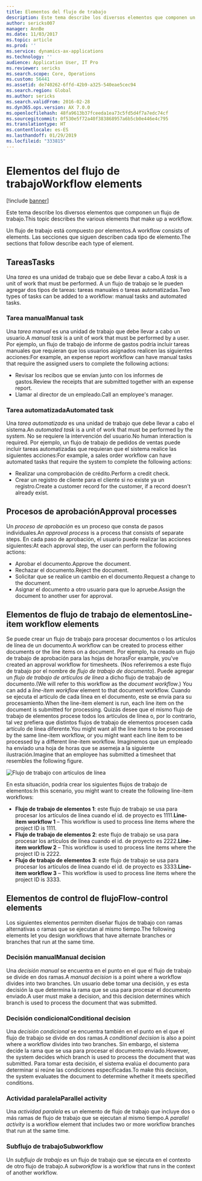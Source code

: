 ```yaml
---
title: Elementos del flujo de trabajo
description: Este tema describe los diversos elementos que componen un flujo de trabajo.
author: sericks007
manager: AnnBe
ms.date: 11/03/2017
ms.topic: article
ms.prod: ''
ms.service: dynamics-ax-applications
ms.technology: ''
audience: Application User, IT Pro
ms.reviewer: sericks
ms.search.scope: Core, Operations
ms.custom: 56441
ms.assetid: de740262-6ffd-42b9-a325-540eae5cec94
ms.search.region: Global
ms.author: sericks
ms.search.validFrom: 2016-02-28
ms.dyn365.ops.version: AX 7.0.0
ms.openlocfilehash: 48fa9613b37fceeda1ea73c5fd5d4f7a7edc74cf
ms.sourcegitcommit: 0f530e5f72a40f383868957a6b5cb0e446e4c795
ms.translationtype: HT
ms.contentlocale: es-ES
ms.lasthandoff: 01/29/2019
ms.locfileid: "333815"
---
```

# <a name="workflow-elements"></a><span data-ttu-id="0e4d8-103">Elementos del flujo de trabajo</span><span class="sxs-lookup"><span data-stu-id="0e4d8-103">Workflow elements</span></span>

[!include [banner](../includes/banner.md)]

<span data-ttu-id="0e4d8-104">Este tema describe los diversos elementos que componen un flujo de trabajo.</span><span class="sxs-lookup"><span data-stu-id="0e4d8-104">This topic describes the various elements that make up a workflow.</span></span>

<span data-ttu-id="0e4d8-105">Un flujo de trabajo está compuesto por elementos.</span><span class="sxs-lookup"><span data-stu-id="0e4d8-105">A workflow consists of elements.</span></span> <span data-ttu-id="0e4d8-106">Las secciones que siguen describen cada tipo de elemento.</span><span class="sxs-lookup"><span data-stu-id="0e4d8-106">The sections that follow describe each type of element.</span></span>

## <a name="tasks"></a><span data-ttu-id="0e4d8-107">Tareas</span><span class="sxs-lookup"><span data-stu-id="0e4d8-107">Tasks</span></span>

<span data-ttu-id="0e4d8-108">Una *tarea* es una unidad de trabajo que se debe llevar a cabo.</span><span class="sxs-lookup"><span data-stu-id="0e4d8-108">A *task* is a unit of work that must be performed.</span></span> <span data-ttu-id="0e4d8-109">A un flujo de trabajo se le pueden agregar dos tipos de tareas: tareas manuales o tareas automatizadas.</span><span class="sxs-lookup"><span data-stu-id="0e4d8-109">Two types of tasks can be added to a workflow: manual tasks and automated tasks.</span></span>

### <a name="manual-task"></a><span data-ttu-id="0e4d8-110">Tarea manual</span><span class="sxs-lookup"><span data-stu-id="0e4d8-110">Manual task</span></span>

<span data-ttu-id="0e4d8-111">Una *tarea manual* es una unidad de trabajo que debe llevar a cabo un usuario.</span><span class="sxs-lookup"><span data-stu-id="0e4d8-111">A *manual task* is a unit of work that must be performed by a user.</span></span> <span data-ttu-id="0e4d8-112">Por ejemplo, un flujo de trabajo de informe de gastos podría incluir tareas manuales que requieran que los usuarios asignados realicen las siguientes acciones:</span><span class="sxs-lookup"><span data-stu-id="0e4d8-112">For example, an expense report workflow can have manual tasks that require the assigned users to complete the following actions:</span></span>

- <span data-ttu-id="0e4d8-113">Revisar los recibos que se envían junto con los informes de gastos.</span><span class="sxs-lookup"><span data-stu-id="0e4d8-113">Review the receipts that are submitted together with an expense report.</span></span>
- <span data-ttu-id="0e4d8-114">Llamar al director de un empleado.</span><span class="sxs-lookup"><span data-stu-id="0e4d8-114">Call an employee's manager.</span></span>

### <a name="automated-task"></a><span data-ttu-id="0e4d8-115">Tarea automatizada</span><span class="sxs-lookup"><span data-stu-id="0e4d8-115">Automated task</span></span>

<span data-ttu-id="0e4d8-116">Una *tarea automatizada* es una unidad de trabajo que debe llevar a cabo el sistema.</span><span class="sxs-lookup"><span data-stu-id="0e4d8-116">An *automated task* is a unit of work that must be performed by the system.</span></span> <span data-ttu-id="0e4d8-117">No se requiere la intervención del usuario.</span><span class="sxs-lookup"><span data-stu-id="0e4d8-117">No human interaction is required.</span></span> <span data-ttu-id="0e4d8-118">Por ejemplo, un flujo de trabajo de pedidos de ventas puede incluir tareas automatizadas que requieran que el sistema realice las siguientes acciones:</span><span class="sxs-lookup"><span data-stu-id="0e4d8-118">For example, a sales order workflow can have automated tasks that require the system to complete the following actions:</span></span>

- <span data-ttu-id="0e4d8-119">Realizar una comprobación de crédito.</span><span class="sxs-lookup"><span data-stu-id="0e4d8-119">Perform a credit check.</span></span>
- <span data-ttu-id="0e4d8-120">Crear un registro de cliente para el cliente si no existe ya un registro.</span><span class="sxs-lookup"><span data-stu-id="0e4d8-120">Create a customer record for the customer, if a record doesn't already exist.</span></span>

## <a name="approval-processes"></a><span data-ttu-id="0e4d8-121">Procesos de aprobación</span><span class="sxs-lookup"><span data-stu-id="0e4d8-121">Approval processes</span></span>

<span data-ttu-id="0e4d8-122">Un *proceso de aprobación* es un proceso que consta de pasos individuales.</span><span class="sxs-lookup"><span data-stu-id="0e4d8-122">An *approval process* is a process that consists of separate steps.</span></span> <span data-ttu-id="0e4d8-123">En cada paso de aprobación, el usuario puede realizar las acciones siguientes:</span><span class="sxs-lookup"><span data-stu-id="0e4d8-123">At each approval step, the user can perform the following actions:</span></span>

- <span data-ttu-id="0e4d8-124">Aprobar el documento.</span><span class="sxs-lookup"><span data-stu-id="0e4d8-124">Approve the document.</span></span>
- <span data-ttu-id="0e4d8-125">Rechazar el documento.</span><span class="sxs-lookup"><span data-stu-id="0e4d8-125">Reject the document.</span></span>
- <span data-ttu-id="0e4d8-126">Solicitar que se realice un cambio en el documento.</span><span class="sxs-lookup"><span data-stu-id="0e4d8-126">Request a change to the document.</span></span>
- <span data-ttu-id="0e4d8-127">Asignar el documento a otro usuario para que lo apruebe.</span><span class="sxs-lookup"><span data-stu-id="0e4d8-127">Assign the document to another user for approval.</span></span>

## <a name="line-item-workflow-elements"></a><span data-ttu-id="0e4d8-128">Elementos de flujo de trabajo de elementos</span><span class="sxs-lookup"><span data-stu-id="0e4d8-128">Line-item workflow elements</span></span>

<span data-ttu-id="0e4d8-129">Se puede crear un flujo de trabajo para procesar documentos o los artículos de línea de un documento.</span><span class="sxs-lookup"><span data-stu-id="0e4d8-129">A workflow can be created to process either documents or the line items on a document.</span></span> <span data-ttu-id="0e4d8-130">Por ejemplo, ha creado un flujo de trabajo de aprobación para las hojas de horas</span><span class="sxs-lookup"><span data-stu-id="0e4d8-130">For example, you've created an approval workflow for timesheets.</span></span> <span data-ttu-id="0e4d8-131">(Nos referiremos a este flujo de trabajo por el nombre de *flujo de trabajo de documento*). Puede agregar un *flujo de trabajo de artículos de línea* a dicho flujo de trabajo de documento.</span><span class="sxs-lookup"><span data-stu-id="0e4d8-131">(We will refer to this workflow as the *document workflow*.) You can add a *line-item workflow* element to that document workflow.</span></span> <span data-ttu-id="0e4d8-132">Cuando se ejecuta el artículo de cada línea en el documento, este se envía para su procesamiento.</span><span class="sxs-lookup"><span data-stu-id="0e4d8-132">When the line-item element is run, each line item on the document is submitted for processing.</span></span> <span data-ttu-id="0e4d8-133">Quizás desee que el mismo flujo de trabajo de elementos procese todos los artículos de línea o, por lo contrario, tal vez prefiera que distintos flujos de trabajo de elementos procesen cada artículo de línea diferente.</span><span class="sxs-lookup"><span data-stu-id="0e4d8-133">You might want all the line items to be processed by the same line-item workflow, or you might want each line item to be processed by a different line-item workflow.</span></span> <span data-ttu-id="0e4d8-134">Imaginemos que un empleado ha enviado una hoja de horas que se asemeja a la siguiente ilustración.</span><span class="sxs-lookup"><span data-stu-id="0e4d8-134">Imagine that an employee has submitted a timesheet that resembles the following figure.</span></span>

![Flujo de trabajo con artículos de línea](./media/workflow_lineitemworkflow.gif)

<span data-ttu-id="0e4d8-136">En esta situación, podría crear los siguientes flujos de trabajo de elementos:</span><span class="sxs-lookup"><span data-stu-id="0e4d8-136">In this scenario, you might want to create the following line-item workflows:</span></span>

- <span data-ttu-id="0e4d8-137">**Flujo de trabajo de elementos 1**: este flujo de trabajo se usa para procesar los artículos de línea cuando el id. de proyecto es 1111.</span><span class="sxs-lookup"><span data-stu-id="0e4d8-137">**Line-item workflow 1** – This workflow is used to process line items where the project ID is 1111.</span></span>
- <span data-ttu-id="0e4d8-138">**Flujo de trabajo de elementos 2**: este flujo de trabajo se usa para procesar los artículos de línea cuando el id. de proyecto es 2222.</span><span class="sxs-lookup"><span data-stu-id="0e4d8-138">**Line-item workflow 2** – This workflow is used to process line items where the project ID is 2222.</span></span>
- <span data-ttu-id="0e4d8-139">**Flujo de trabajo de elementos 3**: este flujo de trabajo se usa para procesar los artículos de línea cuando el id. de proyecto es 3333.</span><span class="sxs-lookup"><span data-stu-id="0e4d8-139">**Line-item workflow 3** – This workflow is used to process line items where the project ID is 3333.</span></span>

## <a name="flow-control-elements"></a><span data-ttu-id="0e4d8-140">Elementos de control de flujo</span><span class="sxs-lookup"><span data-stu-id="0e4d8-140">Flow-control elements</span></span>

<span data-ttu-id="0e4d8-141">Los siguientes elementos permiten diseñar flujos de trabajo con ramas alternativas o ramas que se ejecutan al mismo tiempo.</span><span class="sxs-lookup"><span data-stu-id="0e4d8-141">The following elements let you design workflows that have alternate branches or branches that run at the same time.</span></span>

### <a name="manual-decision"></a><span data-ttu-id="0e4d8-142">Decisión manual</span><span class="sxs-lookup"><span data-stu-id="0e4d8-142">Manual decision</span></span>

<span data-ttu-id="0e4d8-143">Una *decisión manual* se encuentra en el punto en el que el flujo de trabajo se divide en dos ramas.</span><span class="sxs-lookup"><span data-stu-id="0e4d8-143">A *manual decision* is a point where a workflow divides into two branches.</span></span> <span data-ttu-id="0e4d8-144">Un usuario debe tomar una decisión, y es esta decisión la que determina la rama que se usa para procesar el documento enviado.</span><span class="sxs-lookup"><span data-stu-id="0e4d8-144">A user must make a decision, and this decision determines which branch is used to process the document that was submitted.</span></span>

### <a name="conditional-decision"></a><span data-ttu-id="0e4d8-145">Decisión condicional</span><span class="sxs-lookup"><span data-stu-id="0e4d8-145">Conditional decision</span></span>

<span data-ttu-id="0e4d8-146">Una *decisión condicional* se encuentra también en el punto en el que el flujo de trabajo se divide en dos ramas.</span><span class="sxs-lookup"><span data-stu-id="0e4d8-146">A *conditional decision* is also a point where a workflow divides into two branches.</span></span> <span data-ttu-id="0e4d8-147">Sin embargo, el sistema decide la rama que se usa para procesar el documento enviado.</span><span class="sxs-lookup"><span data-stu-id="0e4d8-147">However, the system decides which branch is used to process the document that was submitted.</span></span> <span data-ttu-id="0e4d8-148">Para tomar esta decisión, el sistema evalúa el documento para determinar si reúne las condiciones especificadas.</span><span class="sxs-lookup"><span data-stu-id="0e4d8-148">To make this decision, the system evaluates the document to determine whether it meets specified conditions.</span></span>

### <a name="parallel-activity"></a><span data-ttu-id="0e4d8-149">Actividad paralela</span><span class="sxs-lookup"><span data-stu-id="0e4d8-149">Parallel activity</span></span>

<span data-ttu-id="0e4d8-150">Una *actividad paralela* es un elemento de flujo de trabajo que incluye dos o más ramas de flujo de trabajo que se ejecutan al mismo tiempo.</span><span class="sxs-lookup"><span data-stu-id="0e4d8-150">A *parallel activity* is a workflow element that includes two or more workflow branches that run at the same time.</span></span>

### <a name="subworkflow"></a><span data-ttu-id="0e4d8-151">Subflujo de trabajo</span><span class="sxs-lookup"><span data-stu-id="0e4d8-151">Subworkflow</span></span>

<span data-ttu-id="0e4d8-152">Un *subflujo de trabajo* es un flujo de trabajo que se ejecuta en el contexto de otro flujo de trabajo.</span><span class="sxs-lookup"><span data-stu-id="0e4d8-152">A *subworkflow* is a workflow that runs in the context of another workflow.</span></span>
